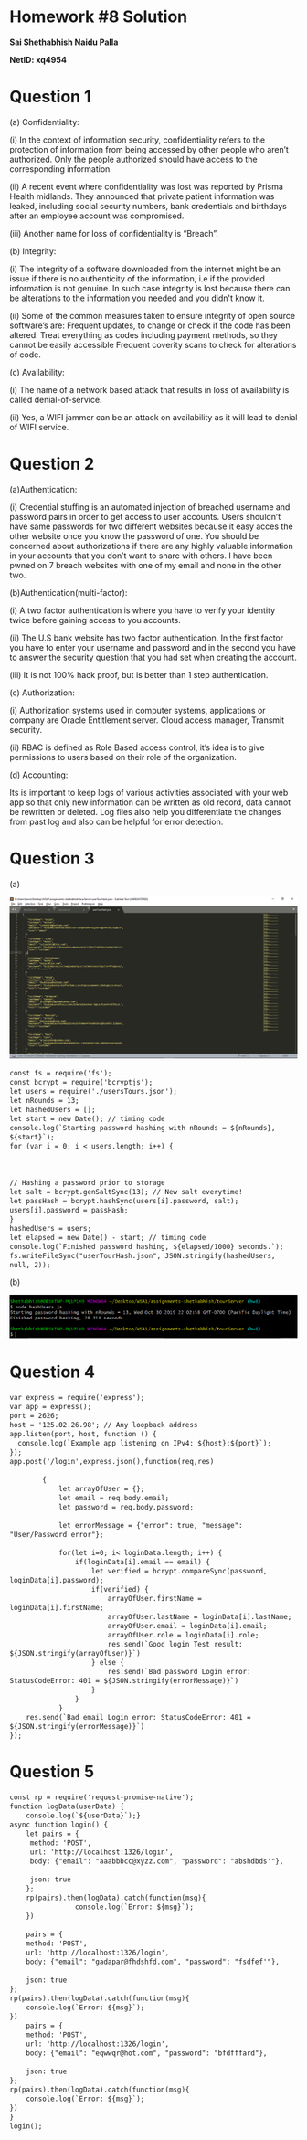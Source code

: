 # Homework #8 Solution

**Sai Shethabhish Naidu Palla**

**NetID: xq4954**

# Question 1

(a) Confidentiality:

(i) In the context of information security, confidentiality refers to the protection of information from being accessed by other people who aren’t authorized. Only the people authorized should have access to the corresponding information.

(ii) A recent event where confidentiality was lost was reported by Prisma Health midlands. They announced that private patient information was leaked, including social security numbers, bank credentials and birthdays after an employee account was compromised.

(iii) Another name for loss of confidentiality is “Breach”.

(b) Integrity:

(i) The integrity of a software downloaded from the internet might be an issue if there is no authenticity of the information, i.e if the provided information is not genuine. In such case integrity is lost because there can be alterations to the information you needed and you didn't know it. 

(ii) Some of the common measures taken to ensure integrity of open source software’s are:
Frequent updates, to change or check if the code has been altered.
Treat everything as codes including payment methods, so they cannot be easily accessible
Frequent coverity scans to check for alterations of code.

(c) Availability:

(i) The name of a network based attack that results in loss of availability is called denial-of-service.

(ii) Yes, a WIFI jammer can be an attack on availability as it will lead to denial of WIFI service.

# Question 2

(a)Authentication:

(i) Credential stuffing is an automated injection of breached username and password pairs in order to get access to user accounts. 
Users shouldn’t have same passwords for two different websites because it easy acces the other website once you know the password of one. 
You should be concerned about authorizations if there are any highly valuable information in your accounts that you don’t want to share with others.
I have been pwned on 7 breach websites with one of my email and none in the other two.

(b)Authentication(multi-factor):

(i) A two factor authentication is where you have to verify your identity twice before gaining access to you accounts.

(ii) The U.S bank website has two factor authentication. In the first factor you have to enter your username and password and in the second you have to answer the security question that you had set when creating the account.

(iii) It is not 100% hack proof, but is better than 1 step authentication.

(c)   Authorization:

(i) Authorization systems used in computer systems, applications or company are Oracle Entitlement server. Cloud access manager, Transmit security.

(ii) RBAC is defined as Role Based access control, it’s idea is to give permissions to users based on their role of the organization.

(d) Accounting:

Its is important to keep logs of various activities associated with your web app so that only new information can be written as old record, data cannot be rewritten or deleted. Log files also help you differentiate the changes from past log and also can be helpful for error detection.

# Question 3

(a) 

![3a](images/1.png)

	const fs = require('fs');
	const bcrypt = require('bcryptjs');
	let users = require('./usersTours.json');
	let nRounds = 13;
	let hashedUsers = [];
	let start = new Date(); // timing code
	console.log(`Starting password hashing with nRounds = ${nRounds}, ${start}`);
	for (var i = 0; i < users.length; i++) {



	// Hashing a password prior to storage
	let salt = bcrypt.genSaltSync(13); // New salt everytime!
	let passHash = bcrypt.hashSync(users[i].password, salt);
	users[i].password = passHash;
	}
	hashedUsers = users;
	let elapsed = new Date() - start; // timing code
	console.log(`Finished password hashing, ${elapsed/1000} seconds.`);
	fs.writeFileSync("userTourHash.json", JSON.stringify(hashedUsers, null, 2)); 
 
 (b) 

![3b](images/2.PNG)

# Question 4

	var express = require('express');
	var app = express();
	port = 2626;
	host = '125.02.26.98'; // Any loopback address
	app.listen(port, host, function () {
	  console.log(`Example app listening on IPv4: ${host}:${port}`);
	});
	app.post('/login',express.json(),function(req,res)

	        {
	            let arrayOfUser = {};
	            let email = req.body.email;
	            let password = req.body.password;

	            let errorMessage = {"error": true, "message": "User/Password error"};

	            for(let i=0; i< loginData.length; i++) {
	                if(loginData[i].email == email) {
	                    let verified = bcrypt.compareSync(password, loginData[i].password);
	                    if(verified) {
	                        arrayOfUser.firstName = loginData[i].firstName;
	                        arrayOfUser.lastName = loginData[i].lastName;
	                        arrayOfUser.email = loginData[i].email;
	                        arrayOfUser.role = loginData[i].role;
	                        res.send(`Good login Test result: ${JSON.stringify(arrayOfUser)}`)
	                    } else {
	                        res.send(`Bad password Login error: StatusCodeError: 401 = ${JSON.stringify(errorMessage)}`)
	                    }
	                }
	            }
	    res.send(`Bad email Login error: StatusCodeError: 401 = ${JSON.stringify(errorMessage)}`)
	});


# Question 5
	const rp = require('request-promise-native');
	function logData(userData) {    
		console.log(`${userData}`);}
	async function login() {    
		let pairs = {       
		 method: 'POST',        
		 url: 'http://localhost:1326/login',        
		 body: {"email": "aaabbbcc@xyzz.com", "password": "abshdbds'"},        
		 json: true    
		};
		rp(pairs).then(logData).catch(function(msg){
			        console.log(`Error: ${msg}`);        
		})

	    pairs = {            
		method: 'POST',
		url: 'http://localhost:1326/login',            
		body: {"email": "gadapar@fhdshfd.com", "password": "fsdfef'"},            
		json: true        
	};    
	rp(pairs).then(logData).catch(function(msg){            
		console.log(`Error: ${msg}`);            
	})
	    pairs = {                
		method: 'POST',                
		url: 'http://localhost:1326/login',                
		body: {"email": "eqwwqr@hot.com", "password": "bfdfffard"},                
		json: true            
	};    
	rp(pairs).then(logData).catch(function(msg){                
		console.log(`Error: ${msg}`);                
	})
	}
	login();

